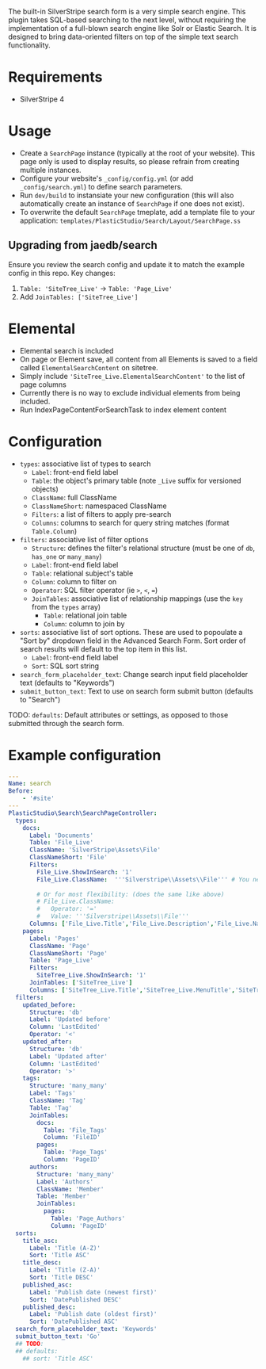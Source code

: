 
The built-in SilverStripe search form is a very simple search engine. This plugin takes SQL-based searching to the next level, without requiring the implementation of a full-blown search engine like Solr or Elastic Search. It is designed to bring data-oriented filters on top of the simple text search functionality.


# Requirements

* SilverStripe 4


# Usage

* Create a `SearchPage` instance (typically at the root of your website). This page only is used to display results, so please refrain from creating multiple instances.
* Configure your website's `_config/config.yml` (or add `_config/search.yml`) to define search parameters.
* Run `dev/build` to instansiate your new configuration (this will also automatically create an instance of `SearchPage` if one does not exist).
* To overwrite the default `SearchPage` tmeplate, add a template file to your application: `templates/PlasticStudio/Search/Layout/SearchPage.ss`

## Upgrading from jaedb/search

Ensure you review the search config and update it to match the example config in this repo. Key changes:

1. `Table: 'SiteTree_Live'` -> `Table: 'Page_Live'`
2. Add `JoinTables: ['SiteTree_Live']`

# Elemental

* Elemental search is included
* On page or Element save, all content from all Elements is saved to a field called `ElementalSearchContent` on sitetree.
* Simply include `'SiteTree_Live.ElementalSearchContent'` to the list of page columns
* Currently there is no way to exclude individual elements from being included.
* Run IndexPageContentForSearchTask to index element content


# Configuration
* `types`: associative list of types to search
  * `Label`: front-end field label
  * `Table`: the object's primary table (note `_Live` suffix for versioned objects)
  * `ClassName`: full ClassName
  * `ClassNameShort`: namespaced ClassName
  * `Filters`: a list of filters to apply pre-search
  * `Columns`: columns to search for query string matches (format `Table.Column`)
* `filters`: associative list of filter options
  * `Structure`: defines the filter's relational structure (must be one of `db`, `has_one` or `many_many`)
  * `Label`: front-end field label
  * `Table`: relational subject's table
  * `Column`: column to filter on
  * `Operator`: SQL filter operator (ie `>`, `<`, `=`)
  * `JoinTables`: associative list of relationship mappings (use the `key` from the `types` array)
    * `Table`: relational join table
    * `Column`: column to join by
 * `sorts`: associative list of sort options. These are used to popoulate a "Sort by" dropdown field in the Advanced Search Form. Sort order of search results will default to the top item in this list.
   * `Label`: front-end field label
   * `Sort`: SQL sort string
* `search_form_placeholder_text`: Change search input field placeholder text (defaults to "Keywords")
* `submit_button_text`: Text to use on search form submit button (defaults to "Search")

TODO: `defaults`: Default attributes or settings, as opposed to those submitted through the search form.


# Example configuration

```yml
---
Name: search
Before:
    - '#site'
---
PlasticStudio\Search\SearchPageController:
  types:
    docs:
      Label: 'Documents'
      Table: 'File_Live'
      ClassName: 'SilverStripe\Assets\File'
      ClassNameShort: 'File'
      Filters:
        File_Live.ShowInSearch: '1'
        File_Live.ClassName:  '''Silverstripe\\Assets\\File''' # You need to TRIPLE-ESCAPE in order to pass this as a string to the query
        
        # Or for most flexibility: (does the same like above)
        # File_Live.ClassName:
        #   Operator: '='
        #   Value: '''Silverstripe\\Assets\\File'''
      Columns: ['File_Live.Title','File_Live.Description','File_Live.Name']
    pages:
      Label: 'Pages'
      ClassName: 'Page'
      ClassNameShort: 'Page'
      Table: 'Page_Live'
      Filters: 
        SiteTree_Live.ShowInSearch: '1'
      JoinTables: ['SiteTree_Live']
      Columns: ['SiteTree_Live.Title','SiteTree_Live.MenuTitle','SiteTree_Live.Content', 'SiteTree_Live.ElementalSearchContent']
  filters:
    updated_before:
      Structure: 'db'
      Label: 'Updated before'
      Column: 'LastEdited'
      Operator: '<'
    updated_after:
      Structure: 'db'
      Label: 'Updated after'
      Column: 'LastEdited'
      Operator: '>'
    tags:
      Structure: 'many_many'
      Label: 'Tags'
      ClassName: 'Tag'
      Table: 'Tag'
      JoinTables:
        docs: 
          Table: 'File_Tags'
          Column: 'FileID'
        pages: 
          Table: 'Page_Tags'
          Column: 'PageID'
      authors:
        Structure: 'many_many'
        Label: 'Authors'
        ClassName: 'Member'
        Table: 'Member'
        JoinTables:
          pages: 
            Table: 'Page_Authors'
            Column: 'PageID'
  sorts:
    title_asc:
      Label: 'Title (A-Z)'
      Sort: 'Title ASC'
    title_desc:
      Label: 'Title (Z-A)'
      Sort: 'Title DESC'
    published_asc:
      Label: 'Publish date (newest first)'
      Sort: 'DatePublished DESC'
    published_desc:
      Label: 'Publish date (oldest first)'
      Sort: 'DatePublished ASC'
  search_form_placeholder_text: 'Keywords'
  submit_button_text: 'Go'
  ## TODO:
  ## defaults:
    ## sort: 'Title ASC'
```
